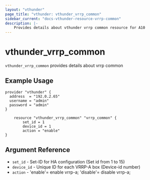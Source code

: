 ```yaml
---
layout: "vthunder"
page_title: "vthunder: vthunder_vrrp_common"
sidebar_current: "docs-vthunder-resource-vrrp-common"
description: |-
    Provides details about vthunder vrrp common resource for A10
---
```


# vthunder\_vrrp\_common

`vthunder_vrrp_common` provides details about vrrp common
## Example Usage


```hcl
provider "vthunder" {
  address  = "192.0.2.65"
  username = "admin"
  password = "admin"
}

	resource "vthunder_vrrp_common" "vrrp_common" {
		set_id = 1
		device_id = 1
		action = "enable"
}
```

## Argument Reference

* `set_id` - Set-ID for HA configuration (Set id from 1 to 15)
* `device_id` - Unique ID for each VRRP-A box (Device-id number)
* `action` - 'enable'= enable vrrp-a; 'disable'= disable vrrp-a; 

